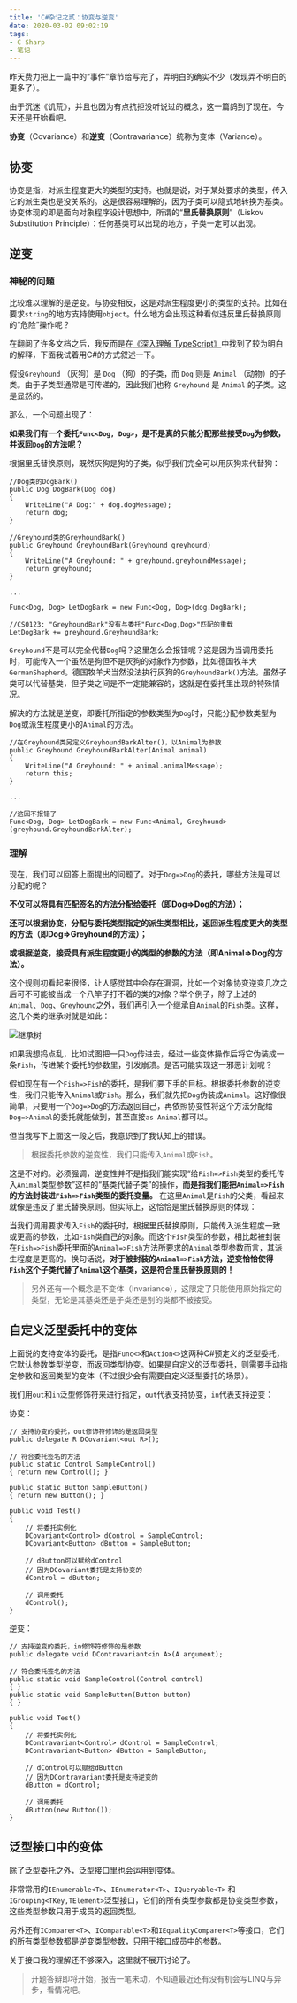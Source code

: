 ```yaml
---
title: 'C#杂记之贰：协变与逆变'
date: 2020-03-02 09:02:19
tags:
- C Sharp
- 笔记
---
```

昨天费力把上一篇中的“事件”章节给写完了，弄明白的确实不少（发现弄不明白的更多了）。

由于沉迷《饥荒》，并且也因为有点抗拒没听说过的概念，这一篇鸽到了现在。今天还是开始看吧。

**协变**（Covariance）和**逆变**（Contravariance）统称为变体（Variance）。

## 协变

协变是指，对派生程度更大的类型的支持。也就是说，对于某处要求的类型，传入它的派生类也是没关系的。这是很容易理解的，因为子类可以隐式地转换为基类。协变体现的即是面向对象程序设计思想中，所谓的“**里氏替换原则**”（Liskov Substitution Principle）：任何基类可以出现的地方，子类一定可以出现。

## 逆变

### 神秘的问题

比较难以理解的是逆变。与协变相反，这是对派生程度更小的类型的支持。比如在要求`string`的地方支持使用`object`。什么地方会出现这种看似违反里氏替换原则的“危险”操作呢？

在翻阅了许多文档之后，我反而是在[《深入理解 TypeScript》](https://github.com/jkchao/typescript-book-chinese/blob/master/docs/tips/covarianceAndContravariance.md)中找到了较为明白的解释，下面我试着用C#的方式叙述一下。

假设`Greyhound` （灰狗）是 `Dog` （狗）的子类，而 `Dog` 则是 `Animal` （动物）的子类。由于子类型通常是可传递的，因此我们也称 `Greyhound` 是 `Animal` 的子类。这是显然的。

那么，一个问题出现了：

**如果我们有一个委托`Func<Dog, Dog>`，是不是真的只能分配那些接受`Dog`为参数，并返回`Dog`的方法呢？**

<!--more-->

根据里氏替换原则，既然灰狗是狗的子类，似乎我们完全可以用灰狗来代替狗：

```CSharp
//Dog类的DogBark()
public Dog DogBark(Dog dog)
{
    WriteLine("A Dog:" + dog.dogMessage);
    return dog;
}

//Greyhound类的GreyhoundBark()
public Greyhound GreyhoundBark(Greyhound greyhound)
{
    WriteLine("A Greyhound: " + greyhound.greyhoundMessage);
    return greyhound;
}

...

Func<Dog, Dog> LetDogBark = new Func<Dog, Dog>(dog.DogBark);

//CS0123: "GreyhoundBark"没有与委托"Func<Dog,Dog>"匹配的重载
LetDogBark += greyhound.GreyhoundBark;
```

`Greyhound`不是可以完全代替`Dog`吗？这里怎么会报错呢？这是因为当调用委托时，可能传入一个虽然是狗但不是灰狗的对象作为参数，比如德国牧羊犬`GermanShepherd`。德国牧羊犬当然没法执行灰狗的`GreyhoundBark()`方法。虽然子类可以代替基类，但子类之间是不一定能兼容的，这就是在委托里出现的特殊情况。

解决的方法就是逆变，即委托所指定的参数类型为`Dog`时，只能分配参数类型为`Dog`或派生程度更小的`Animal`的方法。

```CSharp
//在Greyhound类另定义GreyhoundBarkAlter()，以Animal为参数
public Greyhound GreyhoundBarkAlter(Animal animal)
{
    WriteLine("A Greyhound: " + animal.animalMessage);
    return this;
}

...

//这回不报错了
Func<Dog, Dog> LetDogBark = new Func<Animal, Greyhound>(greyhound.GreyhoundBarkAlter);
```

### 理解

现在，我们可以回答上面提出的问题了。对于`Dog=>Dog`的委托，哪些方法是可以分配的呢？

**不仅可以将具有匹配签名的方法分配给委托（即Dog=>Dog的方法）；**

**还可以根据协变，分配与委托类型指定的派生类型相比，返回派生程度更大的类型的方法（即Dog=>Greyhound的方法）；**

**或根据逆变，接受具有派生程度更小的类型的参数的方法（即Animal=>Dog的方法）。**

这个规则初看起来很怪，让人感觉其中会存在漏洞，比如一个对象协变逆变几次之后可不可能被当成一个八竿子打不着的类的对象？举个例子，除了上述的`Animal`、`Dog`、`Greyhound`之外，我们再引入一个继承自`Animal`的`Fish`类。这样，这几个类的继承树就是如此：

![继承树](https://images.hakurei.red/osIJ72AYHXaKv6O.png)

如果我想捣点乱，比如试图把一只`Dog`传进去，经过一些变体操作后将它伪装成一条`Fish`，传进某个委托的参数里，引发崩溃。是否可能实现这一邪恶计划呢？

假如现在有一个`Fish=>Fish`的委托，是我们要下手的目标。根据委托参数的逆变性，我们只能传入`Animal`或`Fish`。那么，我们就先把`Dog`伪装成`Animal`。这好像很简单，只要用一个`Dog=>Dog`的方法返回自己，再依照协变性将这个方法分配给`Dog=>Animal`的委托就能做到，甚至直接`as Animal`都可以。

但当我写下上面这一段之后，我意识到了我认知上的错误。

> 根据委托参数的逆变性，我们只能传入`Animal`或`Fish`。

这是不对的。必须强调，逆变性并不是指我们能实现“给`Fish=>Fish`类型的委托传入`Animal`类型参数”这样的“基类代替子类”的操作，**而是指我们能把`Animal=>Fish`的方法封装进`Fish=>Fish`类型的委托变量。** 在这里`Animal`是`Fish`的父类，看起来就像是违反了里氏替换原则。但实际上，这恰恰是里氏替换原则的体现：

当我们调用要求传入`Fish`的委托时，根据里氏替换原则，只能传入派生程度一致或更高的参数，比如`Fish`类自己的对象。而这个`Fish`类型的参数，相比起被封装在`Fish=>Fish`委托里面的`Animal=>Fish`方法所要求的`Animal`类型参数而言，其派生程度是更高的。换句话说，**对于被封装的`Animal=>Fish`方法，逆变恰恰使得`Fish`这个子类代替了`Animal`这个基类，这是符合里氏替换原则的！**

> 另外还有一个概念是不变体（Invariance），这限定了只能使用原始指定的类型，无论是其基类还是子类还是别的类都不被接受。

## 自定义泛型委托中的变体

上面说的支持变体的委托，是指`Func<>`和`Action<>`这两种C#预定义的泛型委托，它默认参数类型逆变，而返回类型协变。如果是自定义的泛型委托，则需要手动指定参数和返回类型的变体（不过很少会有需要自定义泛型委托的场景）。

我们用`out`和`in`泛型修饰符来进行指定，`out`代表支持协变，`in`代表支持逆变：

协变：

```CSharp
// 支持协变的委托，out修饰符修饰的是返回类型
public delegate R DCovariant<out R>();

// 符合委托签名的方法
public static Control SampleControl()
{ return new Control(); }

public static Button SampleButton()
{ return new Button(); }

public void Test()
{            
    // 将委托实例化
    DCovariant<Control> dControl = SampleControl;
    DCovariant<Button> dButton = SampleButton;

    // dButton可以赋给dControl
    // 因为DCovariant委托是支持协变的
    dControl = dButton;

    // 调用委托
    dControl(); 
}
```

逆变：

```CSharp
// 支持逆变的委托，in修饰符修饰的是参数
public delegate void DContravariant<in A>(A argument);

// 符合委托签名的方法
public static void SampleControl(Control control)
{ }
public static void SampleButton(Button button)
{ }

public void Test()
{
    // 将委托实例化
    DContravariant<Control> dControl = SampleControl;
    DContravariant<Button> dButton = SampleButton;

    // dControl可以赋给dButton
    // 因为DContravariant委托是支持逆变的
    dButton = dControl;

    // 调用委托
    dButton(new Button()); 
}
```

## 泛型接口中的变体

除了泛型委托之外，泛型接口里也会运用到变体。

非常常用的`IEnumerable<T>`、`IEnumerator<T>`、`IQueryable<T>` 和`IGrouping<TKey,TElement>`泛型接口，它们的所有类型参数都是协变类型参数，这些类型参数只用于成员的返回类型。

另外还有`IComparer<T>`、`IComparable<T>`和`IEqualityComparer<T>`等接口，它们的所有类型参数都是逆变类型参数，只用于接口成员中的参数。

关于接口我的理解还不够深入，这里就不展开讨论了。

> 开题答辩即将开始，报告一笔未动，不知道最近还有没有机会写LINQ与异步，看情况吧。
